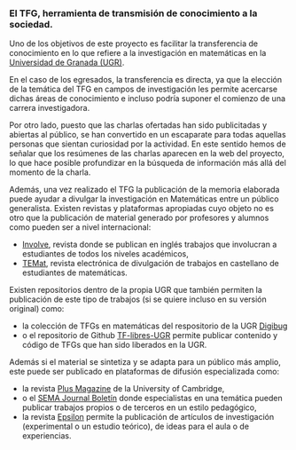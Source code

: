 ### El TFG, herramienta de transmisión de conocimiento a la sociedad.

Uno de los objetivos de  este proyecto es facilitar la transferencia de conocimiento en lo que refiere a la investigación en matemáticas en la [Universidad de Granada (UGR)](www.ugr.es).

En el caso de los egresados, la transferencia es directa, ya que la elección de la temática del TFG en campos de investigación les permite acercarse dichas áreas de conocimiento e incluso podría suponer el comienzo de una carrera investigadora.

Por otro lado, puesto que las charlas ofertadas han sido publicitadas y abiertas al público, se han convertido en un escaparate para todas aquellas personas que sientan curiosidad por la actividad. En este sentido hemos de señalar que los resúmenes de las charlas aparecen en la web del proyecto, lo que hace posible profundizar en la búsqueda de información más allá del momento de la charla. 

Además, una vez realizado el TFG la publicación de la memoria elaborada puede ayudar a divulgar la investigación en Matemáticas entre un público generalista. Existen revistas y plataformas apropiadas cuyo objeto no es otro que la publicación de material generado por profesores y alumnos como pueden ser a  nivel internacional:

- [Involve](https://msp.org/involve/about/journal/about.html
), revista donde se publican en inglés trabajos que involucran  a estudiantes de todos los niveles académicos,
- [TEMat](https://temat.es/), revista electrónica de divulgación de trabajos en castellano de estudiantes de matemáticas.

Existen repositorios dentro de la propia UGR que también permiten la publicación de este tipo de trabajos (si se quiere incluso en su versión original) como:  

- la colección de TFGs en matemáticas del respositorio de la UGR [Digibug](https://digibug.ugr.es/handle/10481/69595)
- o el repositorio de Github [TF-libres-UGR](https://github.com/JJ/TF-libres-UGR) permite publicar contenido y código de TFGs que han sido liberados en la UGR.

Además si el material se sintetiza y se adapta para un público más amplio, este puede ser publicado en plataformas de difusión especializada como:

- la revista [Plus Magazine](https://plus.maths.org/content/) de la University of Cambridge, 
-  o el [SEMA Journal Boletín](https://www.springer.com/journal/40324) donde especialistas en una  temática pueden publicar trabajos propios o de terceros en un estilo pedagógico,
-  la revista [Epsilon](https://thales.cica.es/epsilon/) permite la publicación de artículos de investigación (experimental o un estudio teórico), de ideas para el aula o de experiencias.
